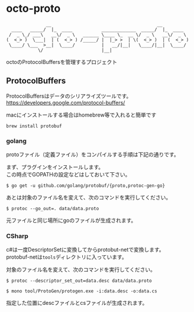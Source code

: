 # octo-proto
```
               __                                        __          
  ____   _____/  |_  ____           _____________  _____/  |_  ____  
 /  _ \_/ ___\   __\/  _ \   ______ \____ \_  __ \/  _ \   __\/  _ \ 
(  <_> )  \___|  | (  <_> ) /_____/ |  |_> >  | \(  <_> )  | (  <_> )
 \____/ \___  >__|  \____/          |   __/|__|   \____/|__|  \____/ 
            \/                      |__|                                             
```
octoのProtocolBuffersを管理するプロジェクト
## ProtocolBuffers
ProtocolBuffersはデータのシリアライズツールです。<br>
https://developers.google.com/protocol-buffers/

macにインストールする場合はhomebrew等で入れると簡単です

```
brew install protobuf
```

### golang

protoファイル（定義ファイル）をコンパイルする手順は下記の通りです。

まず、プラグインをインストールします。<br>
この時点でGOPATHの設定などはしておいて下さい。

```
$ go get -u github.com/golang/protobuf/{proto,protoc-gen-go}
```

あとは対象のファイル名を変えて、次のコマンドを実行してください。

```
$ protoc --go_out=. data/data.proto
```

元ファイルと同じ場所にgoのファイルが生成されます。

### CSharp

c#は一度DescriptorSetに変換してからprotobut-netで変換します。<br>
protobuf-netは`tools`ディレクトリに入っています。

対象のファイル名を変えて、次のコマンドを実行してください。

```
$ protoc --descriptor_set_out=data.desc data/data.proto

$ mono tool/ProtoGen/protogen.exe -i:data.desc -o:data.cs
```
指定した位置にdescファイルとcsファイルが生成されます。